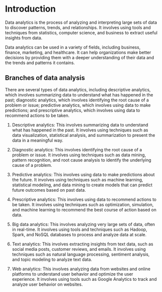 # Introduction

Data analytics is the process of analyzing and interpreting large sets of data to discover patterns, trends, and relationships. It involves using tools and techniques from statistics, computer science, and business to extract useful insights from data.

Data analytics can be used in a variety of fields, including business, finance, marketing, and healthcare. It can help organizations make better decisions by providing them with a deeper understanding of their data and the trends and patterns it contains.

## Branches of data analysis

There are several types of data analytics, including descriptive analytics, which involves summarizing data to understand what has happened in the past; diagnostic analytics, which involves identifying the root cause of a problem or issue; predictive analytics, which involves using data to make predictions; and prescriptive analytics, which involves using data to recommend actions to be taken.

1. Descriptive analytics: This involves summarizing data to understand what has happened in the past. It involves using techniques such as data visualization, statistical analysis, and summarization to present the data in a meaningful way.

2. Diagnostic analytics: This involves identifying the root cause of a problem or issue. It involves using techniques such as data mining, pattern recognition, and root cause analysis to identify the underlying cause of a problem.

3. Predictive analytics: This involves using data to make predictions about the future. It involves using techniques such as machine learning, statistical modeling, and data mining to create models that can predict future outcomes based on past data.

4. Prescriptive analytics: This involves using data to recommend actions to be taken. It involves using techniques such as optimization, simulation, and machine learning to recommend the best course of action based on data.

5. Big data analytics: This involves analyzing very large sets of data, often in real-time. It involves using tools and techniques such as Hadoop, Spark, and NoSQL databases to process and analyze data at scale.

6. Text analytics: This involves extracting insights from text data, such as social media posts, customer reviews, and emails. It involves using techniques such as natural language processing, sentiment analysis, and topic modeling to analyze text data.

8. Web analytics: This involves analyzing data from websites and online platforms to understand user behavior and optimize the user experience. It involves using tools such as Google Analytics to track and analyze user behavior on websites.
